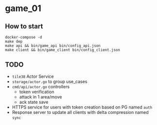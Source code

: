 # game_01

## How to start

```
docker-compose -d
make dep
make api && bin/game_api bin/config_api.json
make client && bin/game_client bin/config_client.json
```

## TODO
- `tile38` Actor Service
- `storage/actor.go` to group use_cases
- `cmd/api/actor.go` controllers
  + token verification
  + attack in 1 area/move
  + ack state save
- HTTPS service for users with token creation based on PG named `auth`
- Response server to update all clients with delta compression named `sync`

